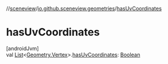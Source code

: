 //[sceneview](../../index.md)/[io.github.sceneview.geometries](index.md)/[hasUvCoordinates](has-uv-coordinates.md)

# hasUvCoordinates

[androidJvm]\
val [List](https://kotlinlang.org/api/latest/jvm/stdlib/kotlin.collections/-list/index.html)&lt;[Geometry.Vertex](-geometry/-vertex/index.md)&gt;.[hasUvCoordinates](has-uv-coordinates.md): [Boolean](https://kotlinlang.org/api/latest/jvm/stdlib/kotlin/-boolean/index.html)
